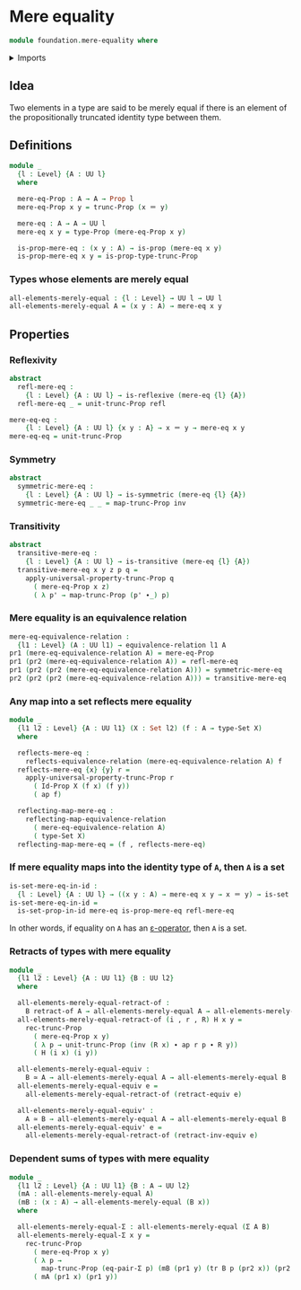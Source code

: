 # Mere equality

```agda
module foundation.mere-equality where
```

<details><summary>Imports</summary>

```agda
open import foundation.action-on-identifications-functions
open import foundation.binary-relations
open import foundation.dependent-pair-types
open import foundation.equality-dependent-pair-types
open import foundation.equivalences
open import foundation.functoriality-propositional-truncation
open import foundation.propositional-truncations
open import foundation.reflecting-maps-equivalence-relations
open import foundation.retracts-of-types
open import foundation.transport-along-identifications
open import foundation.universe-levels

open import foundation-core.equivalence-relations
open import foundation-core.identity-types
open import foundation-core.propositions
open import foundation-core.sets
```

</details>

## Idea

Two elements in a type are said to be merely equal if there is an element of the
propositionally truncated identity type between them.

## Definitions

```agda
module _
  {l : Level} {A : UU l}
  where

  mere-eq-Prop : A → A → Prop l
  mere-eq-Prop x y = trunc-Prop (x ＝ y)

  mere-eq : A → A → UU l
  mere-eq x y = type-Prop (mere-eq-Prop x y)

  is-prop-mere-eq : (x y : A) → is-prop (mere-eq x y)
  is-prop-mere-eq x y = is-prop-type-trunc-Prop
```

### Types whose elements are merely equal

```agda
all-elements-merely-equal : {l : Level} → UU l → UU l
all-elements-merely-equal A = (x y : A) → mere-eq x y
```

## Properties

### Reflexivity

```agda
abstract
  refl-mere-eq :
    {l : Level} {A : UU l} → is-reflexive (mere-eq {l} {A})
  refl-mere-eq _ = unit-trunc-Prop refl

mere-eq-eq :
    {l : Level} {A : UU l} {x y : A} → x ＝ y → mere-eq x y
mere-eq-eq = unit-trunc-Prop
```

### Symmetry

```agda
abstract
  symmetric-mere-eq :
    {l : Level} {A : UU l} → is-symmetric (mere-eq {l} {A})
  symmetric-mere-eq _ _ = map-trunc-Prop inv
```

### Transitivity

```agda
abstract
  transitive-mere-eq :
    {l : Level} {A : UU l} → is-transitive (mere-eq {l} {A})
  transitive-mere-eq x y z p q =
    apply-universal-property-trunc-Prop q
      ( mere-eq-Prop x z)
      ( λ p' → map-trunc-Prop (p' ∙_) p)
```

### Mere equality is an equivalence relation

```agda
mere-eq-equivalence-relation :
  {l1 : Level} (A : UU l1) → equivalence-relation l1 A
pr1 (mere-eq-equivalence-relation A) = mere-eq-Prop
pr1 (pr2 (mere-eq-equivalence-relation A)) = refl-mere-eq
pr1 (pr2 (pr2 (mere-eq-equivalence-relation A))) = symmetric-mere-eq
pr2 (pr2 (pr2 (mere-eq-equivalence-relation A))) = transitive-mere-eq
```

### Any map into a set reflects mere equality

```agda
module _
  {l1 l2 : Level} {A : UU l1} (X : Set l2) (f : A → type-Set X)
  where

  reflects-mere-eq :
    reflects-equivalence-relation (mere-eq-equivalence-relation A) f
  reflects-mere-eq {x} {y} r =
    apply-universal-property-trunc-Prop r
      ( Id-Prop X (f x) (f y))
      ( ap f)

  reflecting-map-mere-eq :
    reflecting-map-equivalence-relation
      ( mere-eq-equivalence-relation A)
      ( type-Set X)
  reflecting-map-mere-eq = (f , reflects-mere-eq)
```

### If mere equality maps into the identity type of `A`, then `A` is a set

```agda
is-set-mere-eq-in-id :
  {l : Level} {A : UU l} → ((x y : A) → mere-eq x y → x ＝ y) → is-set A
is-set-mere-eq-in-id =
  is-set-prop-in-id mere-eq is-prop-mere-eq refl-mere-eq
```

In other words, if equality on `A` has an
[ε-operator](foundation.hilbert-epsilon-operators.md), then `A` is a set.

### Retracts of types with mere equality

```agda
module _
  {l1 l2 : Level} {A : UU l1} {B : UU l2}
  where

  all-elements-merely-equal-retract-of :
    B retract-of A → all-elements-merely-equal A → all-elements-merely-equal B
  all-elements-merely-equal-retract-of (i , r , R) H x y =
    rec-trunc-Prop
      ( mere-eq-Prop x y)
      ( λ p → unit-trunc-Prop (inv (R x) ∙ ap r p ∙ R y))
      ( H (i x) (i y))

  all-elements-merely-equal-equiv :
    B ≃ A → all-elements-merely-equal A → all-elements-merely-equal B
  all-elements-merely-equal-equiv e =
    all-elements-merely-equal-retract-of (retract-equiv e)

  all-elements-merely-equal-equiv' :
    A ≃ B → all-elements-merely-equal A → all-elements-merely-equal B
  all-elements-merely-equal-equiv' e =
    all-elements-merely-equal-retract-of (retract-inv-equiv e)
```

### Dependent sums of types with mere equality

```agda
module _
  {l1 l2 : Level} {A : UU l1} {B : A → UU l2}
  (mA : all-elements-merely-equal A)
  (mB : (x : A) → all-elements-merely-equal (B x))
  where

  all-elements-merely-equal-Σ : all-elements-merely-equal (Σ A B)
  all-elements-merely-equal-Σ x y =
    rec-trunc-Prop
      ( mere-eq-Prop x y)
      ( λ p →
        map-trunc-Prop (eq-pair-Σ p) (mB (pr1 y) (tr B p (pr2 x)) (pr2 y)))
      ( mA (pr1 x) (pr1 y))
```
